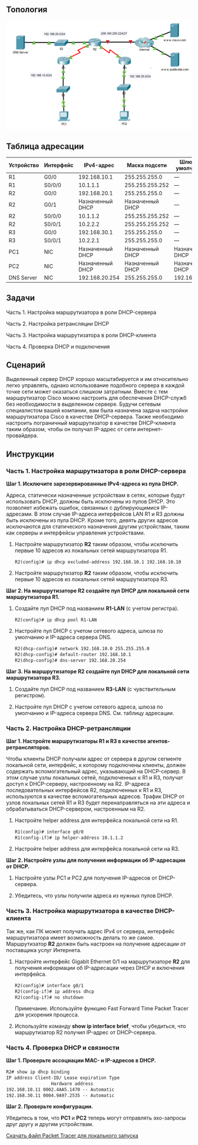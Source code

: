 ## Топология

![](./assets/topology.png)

## Таблица адресации

| Устройство | Интерфейс | IPv4-адрес       | Маска подсети    | Шлюз по умолчанию |
|------------|-----------|------------------|------------------|-------------------|
| R1         | G0/0      | 192.168.10.1     | 255.255.255.0    | —                 |
| R1         | S0/0/0    | 10.1.1.1         | 255.255.255.252  | —                 |
| R2         | G0/0      | 192.168.20.1     | 255.255.255.0    | —                 |
| R2         | G0/1      | Назначенный DHCP | Назначенный DHCP | —                 |
| R2         | S0/0/0    | 10.1.1.2         | 255.255.255.252  | —                 |
| R2         | S0/0/1    | 10.2.2.2         | 255.255.255.252  | —                 |
| R3         | G0/0      | 192.168.30.1     | 255.255.255.0    | —                 |
| R3         | S0/0/1    | 10.2.2.1         | 255.255.255.0    | —                 |
| PC1        | NIC       | Назначенный DHCP | Назначенный DHCP | Назначенный DHCP  |
| PC2        | NIC       | Назначенный DHCP | Назначенный DHCP | Назначенный DHCP  |
| DNS Server | NIC       | 192.168.20.254   | 255.255.255.0    | 192.168.20.1      |

## Задачи

Часть 1. Настройка маршрутизатора в роли DHCP-сервера

Часть 2. Настройка ретрансляции DHCP

Часть 3. Настройка маршрутизатора в роли DHCP-клиента

Часть 4. Проверка DHCP и подключения

## Сценарий

Выделенный сервер DHCP хорошо масштабируется и им относительно легко управлять, однако использование подобного сервера в каждой точке сети может оказаться слишком затратным. Вместе с тем маршрутизатор Cisco можно настроить для обеспечения DHCP-служб без необходимости в выделенном сервере. Будучи сетевым специалистом вашей компании, вам была назначена задача настройки маршрутизатора Cisco в качестве DHCP-сервера. Также необходимо настроить пограничный маршрутизатор в качестве DHCP-клиента таким образом, чтобы он получал IP-адрес от сети интернет-провайдера.

## Инструкции

### Часть 1. Настройка маршрутизатора в роли DHCP-сервера

**Шаг 1. Исключите зарезервированные IPv4-адреса из пула DHCP.**

Адреса, статически назначенные устройствам в сетях, которые будут использовать DHCP, должны быть исключены из пулов DHCP. Это позволяет избежать ошибок, связанных с дублирующимися IP-адресами. В этом случае IP-адреса интерфейсов LAN R1 и R3 должны быть исключены из пула DHCP. Кроме того, девять других адресов исключаются для статического назначения другим устройствам, таким как серверы и интерфейсы управления устройствами.

1.  Настройте маршрутизатор **R2** таким образом, чтобы исключить первые 10 адресов из локальных сетей маршрутизатора R1.

    ```
    R2(config)# ip dhcp excluded-address 192.168.10.1 192.168.10.10
    ```

2.  Настройте маршрутизатор **R2** таким образом, чтобы исключить первые 10 адресов из локальных сетей маршрутизатора R3.

**Шаг 2. На маршрутизаторе R2 создайте пул DHCP для локальной сети маршрутизатора R1.**

1.  Создайте пул DHCP под названием **R1-LAN** (с учетом регистра).

    ```
    R2(config)# ip dhcp pool R1-LAN
    ```

2.  Настройте пул DHCP с учетом сетевого адреса, шлюза по умолчанию и IP-адреса сервера DNS.

    ```
    R2(dhcp-config)# network 192.168.10.0 255.255.255.0
    R2(dhcp-config)# default-router 192.168.10.1
    R2(dhcp-config)# dns-server 192.168.20.254
    ```

**Шаг 3. На маршрутизаторе R2 создайте пул DHCP для локальной сети маршрутизатора R3.**

1.  Создайте пул DHCP под названием **R3-LAN** (с чувствительным регистром).

2.  Настройте пул DHCP с учетом сетевого адреса, шлюза по умолчанию и IP-адреса сервера DNS. См. таблицу адресации.

### Часть 2. Настройка DHCP-ретрансляции

**Шаг 1. Настройте маршрутизаторы R1 и R3 в качестве агентов-ретрансляторов.**

Чтобы клиенты DHCP получали адрес от сервера в другом сегменте локальной сети, интерфейс, к которому подключены клиенты, должен содержать вспомогательный адрес, указывающий на DHCP-сервер. В этом случае узлы локальных сетей, подключенных к R1 и R3, получат доступ к DHCP-серверу, настроенному на R2. IP-адреса последовательных интерфейсов R2, подключенных к R1 и R3, используются в качестве вспомогательных адресов. Трафик DHCP от узлов локальных сетей R1 и R3 будет перенаправляться на эти адреса и обрабатываться DHCP-сервером, настроенным на R2.

1.  Настройте helper address для интерфейса локальной сети на R1.

    ```
    R1(config)# interface g0/0
    R1(config-if)# ip helper-address 10.1.1.2
    ```

2.  Настройте helper address для интерфейса локальной сети на R3.

**Шаг 2. Настройте узлы для получения информации об IP-адресации от DHCP.**

1.  Настройте узлы PC1 и PC2 для получения IP-адресов от DHCP-сервера.

2. Убедитесь, что узлы получили адреса из нужных пулов DHCP.

### Часть 3. Настройка маршрутизатора в качестве DHCP-клиента

Так же, как ПК может получать адрес IPv4 от сервера, интерфейс маршрутизатора имеет возможность делать то же самое. Маршрутизатор **R2** должен быть настроен на получение адресации от поставщика услуг Интернета.

1. Настройте интерфейс Gigabit Ethernet 0/1 на маршрутизаторе **R2** для получения информации об IP-адресации через DHCP и включения интерфейса.

    ```
    R2(config)# interface g0/1
    R2(config-if)# ip address dhcp
    R2(config-if)# no shutdown
    ```

    Примечание. Используйте функцию Fast Forward Time Packet Tracer для ускорения процесса.

2. Используйте команду **show ip interface brief**, чтобы убедиться, что маршрутизатор R2 получил IP-адрес от DHCP-сервера.

### Часть 4. Проверка DHCP и связности

**Шаг 1. Проверьте ассоциации MAC- и IP-адресов в DHCP.**

```
R2# show ip dhcp binding
IP address Client-ID/ Lease expiration Type
                 Hardware address
192.168.10.11 0002.4AA5.1470 -- Automatic
192.168.30.11 0004.9A97.2535 -- Automatic
```

**Шаг 2. Проверьте конфигурации.**

Убедитесь в том, что **PC1** и **PC2** теперь могут отправлять эхо-запросы друг другу и другим устройствам.

[Скачать файл Packet Tracer для локального запуска](./assets/7.2.10-lab.pka)
